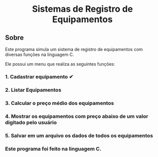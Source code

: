 <h1 align="center">Sistemas de Registro de Equipamentos</h1>

<!-- ABOUT -->
## Sobre
Este programa simula um sistema de registro de equipamentos com diversas funções na linguagem C.

Ele possui um menu que realiza as seguintes funções:

### 1. Cadastrar equipamento ✔

### 2. Listar Equipamentos

### 3. Calcular o preço médio dos equipamentos

### 4. Mostrar os equipamentos com preço abaixo de um valor digitado pelo usuário

### 5. Salvar em um arquivo os dados de todos os equipamentos

### Este programa foi feito na linguagem C.